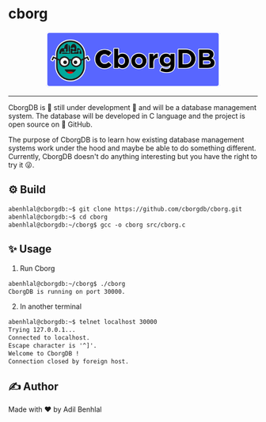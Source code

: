 # cborg

<p align="center">
  <img src='docs/media/cborgdb.png?raw=true' width='70%'>
</p>

---

CborgDB is 🚧 still under development 🚧 and will be a database management system.
The database will be developed in C language and the project is open source on 🐙 GitHub.

The purpose of CborgDB is to learn how existing database management systems work under the hood and maybe be able to do something different. Currently, CborgDB doesn't do anything interesting but you have the right to try it 😜.

## ⚙️ Build

```console
abenhlal@cborgdb:~$ git clone https://github.com/cborgdb/cborg.git
abenhlal@cborgdb:~$ cd cborg
abenhlal@cborgdb:~/cborg$ gcc -o cborg src/cborg.c
```

## ✨ Usage

1) Run Cborg
```console
abenhlal@cborgdb:~/cborg$ ./cborg
CborgDB is running on port 30000.
```

2) In another terminal
```console
abenhlal@cborgdb:~$ telnet localhost 30000
Trying 127.0.0.1...
Connected to localhost.
Escape character is '^]'.
Welcome to CborgDB !
Connection closed by foreign host.
```

## ✍️ Author

Made with ❤️ by Adil Benhlal
